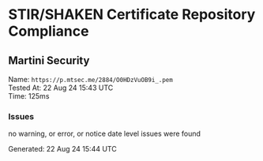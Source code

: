 # STIR/SHAKEN Certificate Repository Compliance

## Martini Security

Name: `https://p.mtsec.me/2884/O0HDzVuOB9i_.pem`\
Tested At: 22 Aug 24 15:43 UTC\
Time: 125ms

### Issues

no warning, or error, or notice date level issues were found

Generated: 22 Aug 24 15:44 UTC